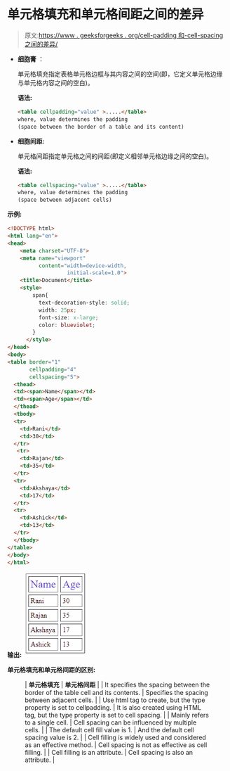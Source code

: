 # 单元格填充和单元格间距之间的差异

> 原文:[https://www . geeksforgeeks . org/cell-padding 和-cell-spacing 之间的差异/](https://www.geeksforgeeks.org/difference-between-cellpadding-and-cellspacing/)

*   **细胞膏** ：

    单元格填充指定表格单元格边框与其内容之间的空间(即，它定义单元格边缘与单元格内容之间的空白)。

    **语法:**

    ```html
    <table cellpadding="value" >.....</table>
    where, value determines the padding 
    (space between the border of a table and its content)
    ```

*   **细胞间距:**

    单元格间距指定单元格之间的间距(即定义相邻单元格边缘之间的空白)。

    **语法:**

    ```html
    <table cellspacing="value" >.....</table>
    where, value determines the padding 
    (space between adjacent cells)
    ```

**示例:**

```html
<!DOCTYPE html>
<html lang="en">
<head>
    <meta charset="UTF-8">
    <meta name="viewport" 
          content="width=device-width, 
                   initial-scale=1.0">
    <title>Document</title>
    <style>
        span{
          text-decoration-style: solid;
          width: 25px;
          font-size: x-large;
          color: blueviolet;
        }
      </style>
</head>
<body>
<table border="1" 
       cellpadding="4"
       cellspacing="5">
  <thead>
  <td><span>Name</span></td>
  <td><span>Age</span></td>
  </thead>
  <tbody>
  <tr>
    <td>Rani</td>
    <td>30</td>
  </tr>
   <tr>
    <td>Rajan</td>
    <td>35</td>
  </tr>
  <tr>
    <td>Akshaya</td>
    <td>17</td>
  </tr>
  <tr>
    <td>Ashick</td>
    <td>13</td>
  </tr>
  </tbody>
</table>
</body>
</html>
```

**输出:**
![](img/bcf4fe27b98aee31b59308a4aac6bd04.png)

**单元格填充和单元格间距的区别:**

<figure class="table">

| **单元格填充** | **单元格间距** |
| It specifies the spacing between the border of the table cell and its contents. | Specifies the spacing between adjacent cells. |
| Use html tag to create, but the type property is set to cellpadding. | It is also created using HTML tag, but the type property is set to cell spacing. |
| Mainly refers to a single cell. | Cell spacing can be influenced by multiple cells. |
| The default cell fill value is 1. | And the default cell spacing value is 2. |
| Cell filling is widely used and considered as an effective method. | Cell spacing is not as effective as cell filling. |
| Cell filling is an attribute. | Cell spacing is also an attribute. |

</figure>